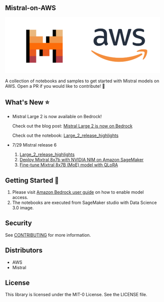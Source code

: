 ## Mistral-on-AWS 

![mistral-aws](/notebooks/imgs/mistralaws.png)

A collection of notebooks and samples to get started with Mistral models on AWS.
Open a PR if you would like to contribute! :twisted_rightwards_arrows:

## What's New :star:

- Mistral Large 2 is now available on Bedrock!
  
  Check out the blog post: [Mistral Large 2 is now on Bedrock](https://aws.amazon.com/blogs/machine-learning/mistral-large-2-is-now-available-in-amazon-bedrock/)
  
  Check out the notebook: [Large_2_release_highlights](notebooks/Large_2_release_highlights.ipynb)

- 7/29 Mistral release 6
  1. [Large_2_release_highlights](notebooks/Large_2_Release_Highlights.ipynb)
  2. [Deploy Mixtral 8x7b with NVIDIA NIM on Amazon SageMaker](notebooks/NIM-inference-samples/mixtral_8x7b_Nvidia_nim.ipynb)
  3. [Fine-tune Mixtral 8x7B (MoE) model with QLoRA](notebooks/mixtral-8x7b-qlora-finetune.ipynb)

## Getting Started :electric_plug:

1. Please visit [Amazon Bedrock user guide](https://docs.aws.amazon.com/bedrock/latest/userguide/model-access.html) on how to enable model access.
2. The notebooks are executed from SageMaker studio with Data Science 3.0 image.

## Security

See [CONTRIBUTING](CONTRIBUTING.md#security-issue-notifications) for more information.

## Distributors

- AWS
- Mistral 

## License

This library is licensed under the MIT-0 License. See the LICENSE file.
